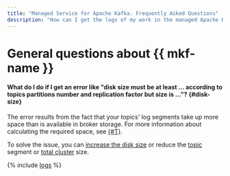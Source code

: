 ```yaml
---
title: "Managed Service for Apache Kafka. Frequently Asked Questions"
description: "How can I get the logs of my work in the managed Apache Kafka service? Answers to this and other questions in this article."
---
```


# General questions about {{ mkf-name }}

#### What do I do if I get an error like "disk size must be at least ... according to topics partitions number and replication factor but size is ..."? {#disk-size}

The error results from the fact that your topics' log segments take up more space than is available in broker storage. For more information about calculating the required space, see [{#T}](../concepts/storage.md#minimal-storage-size).

To solve the issue, you can [increase the disk size](../operations/cluster-update#change-disk-size) or reduce the [topic](../operations/cluster-topics.md#update-topic) segment or [total cluster](../operations/cluster-update.md#change-kafka-settings) size.

{% include [logs](../../_qa/logs.md) %}
